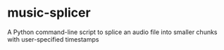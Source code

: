 # music-splicer
A Python command-line script to splice an audio file into smaller chunks with user-specified timestamps
